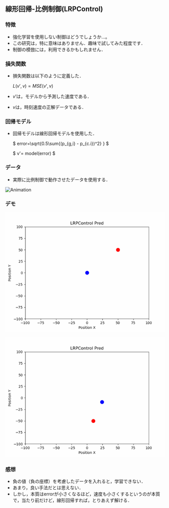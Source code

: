 ## **線形回帰-比例制御(LRPControl)**

### **特徴**
* 強化学習を使用しない制御はどうでしょうか...。
* この研究は，特に意味はありません．趣味で試してみた程度です．
* 制御の模倣には，利用できるかもしれません．

### **損失関数**
* 損失関数は以下のように定義した．

    $L(v',v)=MSE(v',v)$

* $v'$は，モデルから予測した速度である．
* $v$は，時刻速度の正解データである．

### **回帰モデル**
* 回帰モデルは線形回帰モデルを使用した．

    $ error=\sqrt{0.5\sum{(p_{g,i} - p_{c.i})^2} } $

    $ v'= model(error) $

### **データ**
* 実際に比例制御で動作させたデータを使用する．

![Animation](./src/figs/data_action.gif.gif)

### **デモ**

![Animation](./src/figs/pred_action1.gif)

![Animation](./src/figs/pred_action2.gif)

### **感想**
* 負の値（負の座標）を考慮したデータを入れると，学習できない．
* あまり，良い手法だとは思えない．
* しかし，本質はerrorが小さくなるほど，速度も小さくするというのが本質で，当たり前だけど，線形回帰すれば，とりあえず解ける．
